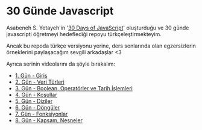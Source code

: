 # 30 Günde Javascript

Asabeneh S. Yetayeh'in '[30 Days of JavaScript](https://github.com/Asabeneh/30-Days-Of-JavaScript)' oluşturduğu ve 30 günde javascripti öğretmeyi hedeflediği repoyu türkçeleştirmekteyim. 

Ancak bu repoda türkçe versiyonu yerine, ders sonlarında olan egzersizlerin örneklerini paylaşacağım sevgili arkadaşlar <3

Ayrıca serinin videolarını da şöyle bırakalım:

* [1. Gün - Giriş](https://www.youtube.com/watch?v=8A7RWDgkXgg)
* [2. Gün - Veri Türleri](https://www.youtube.com/watch?v=pl8W3ypHmbk)
* [3. Gün - Boolean, Operatörler ve Tarih İşlemleri](https://www.youtube.com/watch?v=BVNsL2UiDXg)
* [4. Gün - Koşullar](https://www.youtube.com/watch?v=b914QqaZYb8)
* [5. Gün - Diziler](https://www.youtube.com/watch?v=OWevID6C7j0)
* [6. Gün - Döngüler](https://www.youtube.com/watch?v=B_grs48l5gA)
* [7. Gün - Fonksiyonlar](https://www.youtube.com/watch?v=fCewgC4rgWs)
* [8. Gün - Kapsam, Nesneler](https://www.youtube.com/watch?v=isASqtTf1Vs)
